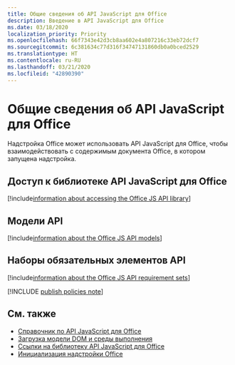 ```yaml
---
title: Общие сведения об API JavaScript для Office
description: Введение в API JavaScript для Office
ms.date: 03/18/2020
localization_priority: Priority
ms.openlocfilehash: 66f7343e42d3cb8aa602e4a807216c33eb72dcf7
ms.sourcegitcommit: 6c381634c77d316f34747131860db0a0bced2529
ms.translationtype: HT
ms.contentlocale: ru-RU
ms.lasthandoff: 03/21/2020
ms.locfileid: "42890390"
---
```

# <a name="understanding-the-office-javascript-api"></a>Общие сведения об API JavaScript для Office

Надстройка Office может использовать API JavaScript для Office, чтобы взаимодействовать с содержимым документа Office, в котором запущена надстройка.

## <a name="accessing-the-office-javascript-api-library"></a>Доступ к библиотеке API JavaScript для Office

[!include[information about accessing the Office JS API library](../includes/office-js-access-library.md)]

## <a name="api-models"></a>Модели API

[!include[information about the Office JS API models](../includes/office-js-api-models.md)]

## <a name="api-requirement-sets"></a>Наборы обязательных элементов API

[!include[information about the Office JS API requirement sets](../includes/office-js-requirement-sets.md)]

[!INCLUDE [publish policies note](../includes/note-publish-policies.md)]

## <a name="see-also"></a>См. также

- [Справочник по API JavaScript для Office](../reference/javascript-api-for-office.md)
- [Загрузка модели DOM и среды выполнения](loading-the-dom-and-runtime-environment.md)
- [Ссылки на библиотеку API JavaScript для Office ](referencing-the-javascript-api-for-office-library-from-its-cdn.md)
- [Инициализация надстройки Office](initialize-add-in.md)
